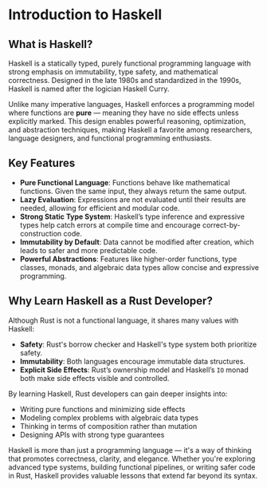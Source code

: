# Introduction to Haskell

## What is Haskell?

Haskell is a statically typed, purely functional programming language with strong emphasis on immutability, type safety, and mathematical correctness. Designed in the late 1980s and standardized in the 1990s, Haskell is named after the logician Haskell Curry.

Unlike many imperative languages, Haskell enforces a programming model where functions are **pure** — meaning they have no side effects unless explicitly marked. This design enables powerful reasoning, optimization, and abstraction techniques, making Haskell a favorite among researchers, language designers, and functional programming enthusiasts.

## Key Features

- **Pure Functional Language**: Functions behave like mathematical functions. Given the same input, they always return the same output.
- **Lazy Evaluation**: Expressions are not evaluated until their results are needed, allowing for efficient and modular code.
- **Strong Static Type System**: Haskell’s type inference and expressive types help catch errors at compile time and encourage correct-by-construction code.
- **Immutability by Default**: Data cannot be modified after creation, which leads to safer and more predictable code.
- **Powerful Abstractions**: Features like higher-order functions, type classes, monads, and algebraic data types allow concise and expressive programming.

## Why Learn Haskell as a Rust Developer?

Although Rust is not a functional language, it shares many values with Haskell:

- **Safety**: Rust's borrow checker and Haskell's type system both prioritize safety.
- **Immutability**: Both languages encourage immutable data structures.
- **Explicit Side Effects**: Rust’s ownership model and Haskell’s `IO` monad both make side effects visible and controlled.

By learning Haskell, Rust developers can gain deeper insights into:

- Writing pure functions and minimizing side effects
- Modeling complex problems with algebraic data types
- Thinking in terms of composition rather than mutation
- Designing APIs with strong type guarantees

Haskell is more than just a programming language — it's a way of thinking that promotes correctness, clarity, and elegance. Whether you're exploring advanced type systems, building functional pipelines, or writing safer code in Rust, Haskell provides valuable lessons that extend far beyond its syntax.
